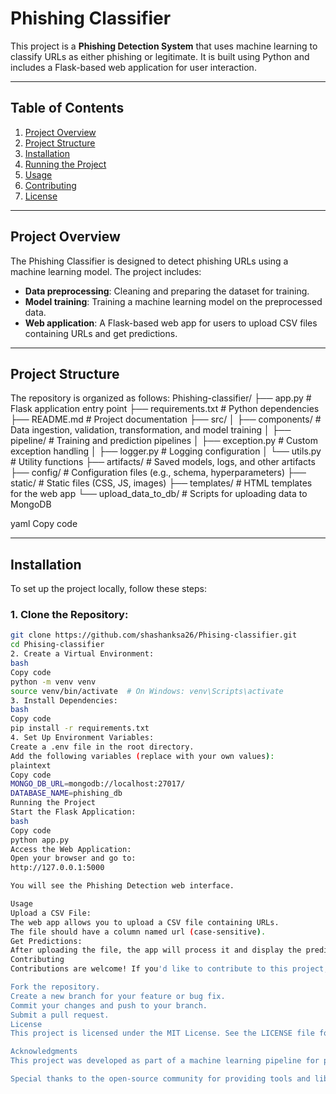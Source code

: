 # Phishing Classifier

This project is a **Phishing Detection System** that uses machine learning to classify URLs as either phishing or legitimate. It is built using Python and includes a Flask-based web application for user interaction.

---

## Table of Contents
1. [Project Overview](#project-overview)
2. [Project Structure](#project-structure)
3. [Installation](#installation)
4. [Running the Project](#running-the-project)
5. [Usage](#usage)
6. [Contributing](#contributing)
7. [License](#license)

---

## Project Overview

The Phishing Classifier is designed to detect phishing URLs using a machine learning model. The project includes:
- **Data preprocessing**: Cleaning and preparing the dataset for training.
- **Model training**: Training a machine learning model on the preprocessed data.
- **Web application**: A Flask-based web app for users to upload CSV files containing URLs and get predictions.

---

## Project Structure

The repository is organized as follows:
Phishing-classifier/ ├── app.py # Flask application entry point ├── requirements.txt # Python dependencies ├── README.md # Project documentation ├── src/ │ ├── components/ # Data ingestion, validation, transformation, and model training │ ├── pipeline/ # Training and prediction pipelines │ ├── exception.py # Custom exception handling │ ├── logger.py # Logging configuration │ └── utils.py # Utility functions ├── artifacts/ # Saved models, logs, and other artifacts ├── config/ # Configuration files (e.g., schema, hyperparameters) ├── static/ # Static files (CSS, JS, images) ├── templates/ # HTML templates for the web app └── upload_data_to_db/ # Scripts for uploading data to MongoDB

yaml
Copy code

---

## Installation

To set up the project locally, follow these steps:

### 1. Clone the Repository:
```bash
git clone https://github.com/shashanksa26/Phising-classifier.git
cd Phising-classifier
2. Create a Virtual Environment:
bash
Copy code
python -m venv venv
source venv/bin/activate  # On Windows: venv\Scripts\activate
3. Install Dependencies:
bash
Copy code
pip install -r requirements.txt
4. Set Up Environment Variables:
Create a .env file in the root directory.
Add the following variables (replace with your own values):
plaintext
Copy code
MONGO_DB_URL=mongodb://localhost:27017/
DATABASE_NAME=phishing_db
Running the Project
Start the Flask Application:
bash
Copy code
python app.py
Access the Web Application:
Open your browser and go to:
http://127.0.0.1:5000

You will see the Phishing Detection web interface.

Usage
Upload a CSV File:
The web app allows you to upload a CSV file containing URLs.
The file should have a column named url (case-sensitive).
Get Predictions:
After uploading the file, the app will process it and display the predictions (phishing or legitimate) for each URL.
Contributing
Contributions are welcome! If you'd like to contribute to this project, please follow these steps:

Fork the repository.
Create a new branch for your feature or bug fix.
Commit your changes and push to your branch.
Submit a pull request.
License
This project is licensed under the MIT License. See the LICENSE file for details.

Acknowledgments
This project was developed as part of a machine learning pipeline for phishing detection.

Special thanks to the open-source community for providing tools and libraries used in this project.
